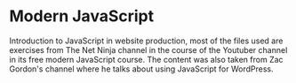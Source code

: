 # Modern JavaScript
Introduction to JavaScript in website production, most of the files used are exercises from The Net Ninja channel in the course of the Youtuber channel in its free modern JavaScript course. The content was also taken from Zac Gordon's channel where he talks about using JavaScript for WordPress.
